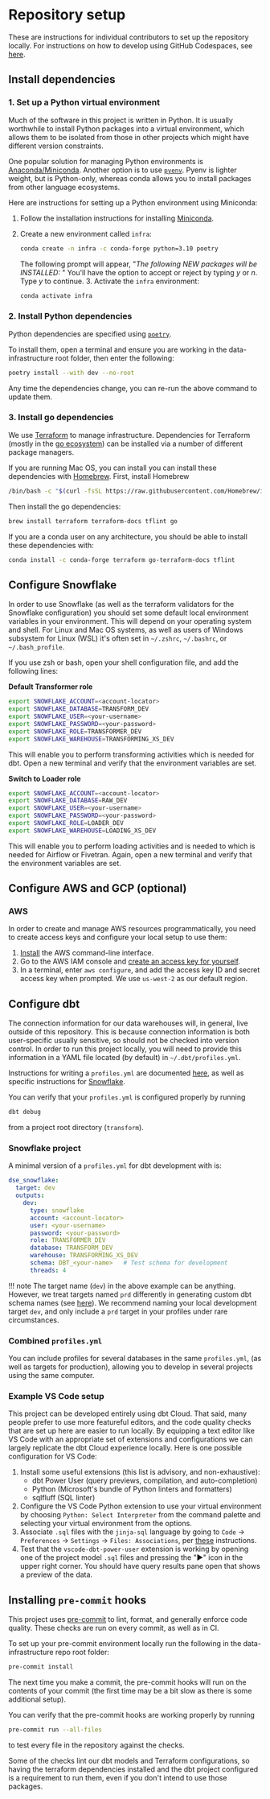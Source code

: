 # Repository setup

These are instructions for individual contributors to set up the repository locally.
For instructions on how to develop using GitHub Codespaces, see [here](./codespaces.md).

## Install dependencies

### 1. Set up a Python virtual environment

Much of the software in this project is written in Python.
It is usually worthwhile to install Python packages into a virtual environment,
which allows them to be isolated from those in other projects which might have different version constraints.

One popular solution for managing Python environments is [Anaconda/Miniconda](https://docs.conda.io/en/latest/miniconda.html).
Another option is to use [`pyenv`](https://github.com/pyenv/pyenv).
Pyenv is lighter weight, but is Python-only, whereas conda allows you to install packages from other language ecosystems.

Here are instructions for setting up a Python environment using Miniconda:

1. Follow the installation instructions for installing [Miniconda](https://docs.conda.io/en/latest/miniconda.html#system-requirements).
2. Create a new environment called `infra`:
   ```bash
   conda create -n infra -c conda-forge python=3.10 poetry
   ```

   The following prompt will appear, "_The following NEW packages will be INSTALLED:_ "
   You'll have the option to accept or reject by typing _y_ or _n_. Type _y_ to continue.
   3. Activate the `infra` environment:
   ```bash
   conda activate infra
   ```

### 2. Install Python dependencies

Python dependencies are specified using [`poetry`](https://python-poetry.org/).

To install them, open a terminal and ensure you are working in the data-infrastructure root folder, then enter the following:

```bash
poetry install --with dev --no-root
```

Any time the dependencies change, you can re-run the above command to update them.

### 3. Install go dependencies

We use [Terraform](https://www.terraform.io/) to manage infrastructure.
Dependencies for Terraform (mostly in the [go ecosystem](https://go.dev/))
can be installed via a number of different package managers.

If you are running Mac OS, you can install you can install these dependencies with [Homebrew](https://brew.sh/).
First, install Homebrew

```bash
/bin/bash -c "$(curl -fsSL https://raw.githubusercontent.com/Homebrew/install/HEAD/install.sh)"
```

Then install the go dependencies:

```bash
brew install terraform terraform-docs tflint go
```

If you are a conda user on any architecture, you should be able to install these dependencies with:

```bash
conda install -c conda-forge terraform go-terraform-docs tflint
```

## Configure Snowflake

In order to use Snowflake (as well as the terraform validators for the Snowflake configuration)
you should set some default local environment variables in your environment.
This will depend on your operating system and shell. For Linux and Mac OS systems,
as well as users of Windows subsystem for Linux (WSL) it's often set in
`~/.zshrc`, `~/.bashrc`, or `~/.bash_profile`.

If you use zsh or bash, open your shell configuration file, and add the following lines:

**Default Transformer role**

```bash
export SNOWFLAKE_ACCOUNT=<account-locator>
export SNOWFLAKE_DATABASE=TRANSFORM_DEV
export SNOWFLAKE_USER=<your-username>
export SNOWFLAKE_PASSWORD=<your-password>
export SNOWFLAKE_ROLE=TRANSFORMER_DEV
export SNOWFLAKE_WAREHOUSE=TRANSFORMING_XS_DEV
```

This will enable you to perform transforming activities which is needed for dbt.
Open a new terminal and verify that the environment variables are set.

**Switch to Loader role**

```bash
export SNOWFLAKE_ACCOUNT=<account-locator>
export SNOWFLAKE_DATABASE=RAW_DEV
export SNOWFLAKE_USER=<your-username>
export SNOWFLAKE_PASSWORD=<your-password>
export SNOWFLAKE_ROLE=LOADER_DEV
export SNOWFLAKE_WAREHOUSE=LOADING_XS_DEV
```

This will enable you to perform loading activities and is needed to which is needed for Airflow or Fivetran.
Again, open a new terminal and verify that the environment variables are set.

## Configure AWS and GCP (optional)

### AWS

In order to create and manage AWS resources programmatically,
you need to create access keys and configure your local setup to use them:

1. [Install](https://docs.aws.amazon.com/cli/latest/userguide/getting-started-install.html) the AWS command-line interface.
1. Go to the AWS IAM console and [create an access key for yourself](https://docs.aws.amazon.com/IAM/latest/UserGuide/id_credentials_access-keys.html#Using_CreateAccessKey).
1. In a terminal, enter `aws configure`, and add the access key ID and secret access key when prompted. We use `us-west-2` as our default region.

## Configure dbt

The connection information for our data warehouses will,
in general, live outside of this repository.
This is because connection information is both user-specific usually sensitive,
so should not be checked into version control.
In order to run this project locally, you will need to provide this information
in a YAML file located (by default) in `~/.dbt/profiles.yml`.

Instructions for writing a `profiles.yml` are documented
[here](https://docs.getdbt.com/docs/get-started/connection-profiles),
as well as specific instructions for
[Snowflake](https://docs.getdbt.com/reference/warehouse-setups/snowflake-setup).

You can verify that your `profiles.yml` is configured properly by running

```bash
dbt debug
```

from a project root directory (`transform`).

### Snowflake project

A minimal version of a `profiles.yml` for dbt development with is:

```yml
dse_snowflake:
  target: dev
  outputs:
    dev:
      type: snowflake
      account: <account-locator>
      user: <your-username>
      password: <your-password>
      role: TRANSFORMER_DEV
      database: TRANSFORM_DEV
      warehouse: TRANSFORMING_XS_DEV
      schema: DBT_<your-name>   # Test schema for development
      threads: 4
```

!!! note
    The target name (`dev`) in the above example can be anything.
    However, we treat targets named `prd` differently in generating
    custom dbt schema names (see [here](./dbt.md#custom-schema-names)).
    We recommend naming your local development target `dev`, and only
    include a `prd` target in your profiles under rare circumstances.


### Combined `profiles.yml`

You can include profiles for several databases in the same `profiles.yml`,
(as well as targets for production), allowing you to develop in several projects
using the same computer.

### Example VS Code setup

This project can be developed entirely using dbt Cloud.
That said, many people prefer to use more featureful editors,
and the code quality checks that are set up here are easier to run locally.
By equipping a text editor like VS Code with an appropriate set of extensions and configurations
we can largely replicate the dbt Cloud experience locally.
Here is one possible configuration for VS Code:

1. Install some useful extensions (this list is advisory, and non-exhaustive):
    * dbt Power User (query previews, compilation, and auto-completion)
    * Python (Microsoft's bundle of Python linters and formatters)
    * sqlfluff (SQL linter)
1. Configure the VS Code Python extension to use your virtual environment by choosing `Python: Select Interpreter` from the command palette and selecting your virtual environment from the options.
1. Associate `.sql` files with the `jinja-sql` language by going to `Code` -> `Preferences` -> `Settings` -> `Files: Associations`, per [these](https://github.com/innoverio/vscode-dbt-power-user#associate-your-sql-files-the-jinja-sql-language) instructions.
1. Test that the `vscode-dbt-power-user` extension is working by opening one of the project model `.sql` files and pressing the "▶" icon in the upper right corner. You should have query results pane open that shows a preview of the data.

## Installing `pre-commit` hooks

This project uses [pre-commit](https://pre-commit.com/) to lint, format,
and generally enforce code quality. These checks are run on every commit,
as well as in CI.

To set up your pre-commit environment locally run the following in the data-infrastructure repo root folder:

```bash
pre-commit install
```

The next time you make a commit, the pre-commit hooks will run on the contents of your commit
(the first time may be a bit slow as there is some additional setup).

You can verify that the pre-commit hooks are working properly by running

```bash
pre-commit run --all-files
```
to test every file in the repository against the checks.

Some of the checks lint our dbt models and Terraform configurations,
so having the terraform dependencies installed and the dbt project configured
is a requirement to run them, even if you don't intend to use those packages.
